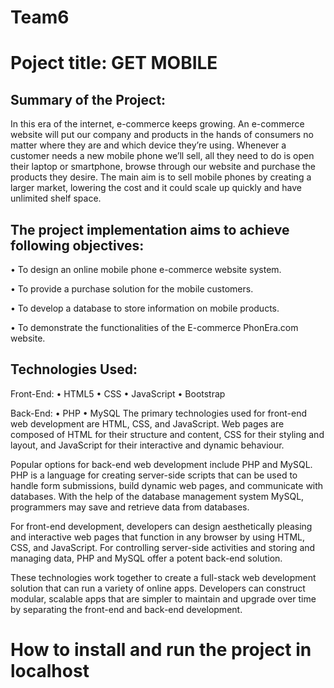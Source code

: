 # Team6
# Poject title: GET MOBILE
## Summary of the Project: 
In this era of the internet, e-commerce keeps growing. An e-commerce website will put our company and products in the hands of consumers no matter where they are and which device they’re using. Whenever a customer needs a new mobile phone we’ll sell, all they need to do is open their laptop or smartphone, browse through our website and purchase the products they desire. The main aim is to sell mobile phones by creating a larger market, lowering the cost and it could scale up quickly and have unlimited shelf space. 
## The project implementation aims to achieve following objectives: 
•	To design an online mobile phone e-commerce website system.

•	To provide a purchase solution for the mobile customers.

•	To develop a database to store information on mobile products.

•	To demonstrate the functionalities of the E-commerce PhonEra.com website.

## Technologies Used:

Front-End:
•	HTML5
•	CSS
•	JavaScript
•	Bootstrap

Back-End:
•	PHP
•	MySQL
The primary technologies used for front-end web development are HTML, CSS, and JavaScript. Web pages are composed of HTML for their structure and content, CSS for their styling and layout, and JavaScript for their interactive and dynamic behaviour.

Popular options for back-end web development include PHP and MySQL. PHP is a language for creating server-side scripts that can be used to handle form submissions, build dynamic web pages, and communicate with databases. With the help of the database management system MySQL, programmers may save and retrieve data from databases.

For front-end development, developers can design aesthetically pleasing and interactive web pages that function in any browser by using HTML, CSS, and JavaScript. For controlling server-side activities and storing and managing data, PHP and MySQL offer a potent back-end solution.

These technologies work together to create a full-stack web development solution that can run a variety of online apps. Developers can construct modular, scalable apps that are simpler to maintain and upgrade over time by separating the front-end and back-end development.

# How to install and run the project in localhost


